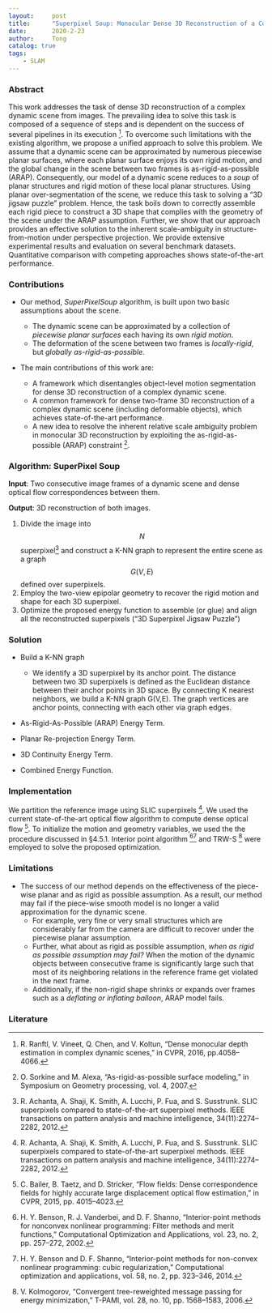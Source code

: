 ```yaml
---
layout:     post
title:      "Superpixel Soup: Monocular Dense 3D Reconstruction of a Complex Dynamic Scene [2019]"
date:       2020-2-23
author:     Tong
catalog: true
tags:
    - SLAM
---
```


### Abstract

This work addresses the task of dense 3D reconstruction of a complex dynamic scene from images. The prevailing idea to solve this task is composed of a sequence of steps and is dependent on the success of several pipelines in its execution [^Ranftl2016]. To overcome such limitations with the existing algorithm, we propose a unified approach to solve this problem. We assume that a dynamic scene can be approximated by numerous piecewise planar surfaces, where each planar surface enjoys its own rigid motion, and the global change in the scene between two frames is as-rigid-as-possible (ARAP). Consequently, our model of a dynamic scene reduces to a _soup_ of planar structures and rigid motion of these local planar structures. Using planar over-segmentation of the scene, we reduce this task to solving a “3D jigsaw puzzle” problem. Hence, the task boils down to correctly assemble each rigid piece to construct a 3D shape that complies with the geometry of the scene under the ARAP assumption. Further, we show that our approach provides an effective solution to the inherent scale-ambiguity in structure-from-motion under perspective projection. We provide extensive experimental results and evaluation on several benchmark datasets. Quantitative comparison with competing approaches shows state-of-the-art performance.


### Contributions

- Our method, _SuperPixelSoup_ algorithm, is built upon two basic assumptions about the scene.
    - The dynamic scene can be approximated by a collection of _piecewise planar surfaces_ each having its own _rigid motion_.
    - The deformation of the scene between two frames is _locally-rigid_, but _globally as-rigid-as-possible_.

- The main contributions of this work are:
    - A framework which disentangles object-level motion segmentation for dense 3D reconstruction of a complex dynamic scene.
    - A common framework for dense two-frame 3D reconstruction of a complex dynamic scene (including deformable objects), which achieves state-of-the-art performance.
    - A new idea to resolve the inherent relative scale ambiguity problem in monocular 3D reconstruction by exploiting the as-rigid-as-possible (ARAP) constraint [^Sorkine2007].

### Algorithm: SuperPixel Soup

__Input__: Two consecutive image frames of a dynamic scene and dense optical flow correspondences between them.

__Output__: 3D reconstruction of both images.

1. Divide the image into $$N$$ superpixel[^Achanta2012] and construct a K-NN graph to represent the entire scene as a graph $$G(V, E)$$ defined over superpixels.
2. Employ the two-view epipolar geometry to recover the rigid motion and shape for each 3D superpixel.
3. Optimize the proposed energy function to assemble (or glue) and align all the  reconstructed superpixels (“3D Superpixel Jigsaw Puzzle”)

### Solution

- Build a K-NN graph
    - We identify a 3D superpixel by its anchor point. The distance between two 3D superpixels is defined as the Euclidean distance between their anchor points in 3D space. By connecting K nearest neighbors, we build a K-NN graph G(V,E). The graph vertices are anchor points, connecting with each other via graph edges.

- As-Rigid-As-Possible (ARAP) Energy Term.

- Planar Re-projection Energy Term.

- 3D Continuity Energy Term.

- Combined Energy Function.

### Implementation

We partition the reference image using SLIC superpixels [^Achanta2012]. We used the current  state-of-the-art optical flow algorithm to compute dense optical flow [^Bailer2015]. To initialize the motion and geometry variables, we used the the procedure discussed in §4.5.1. Interior point algorithm [^Benson2002][^Benson2014] and TRW-S [^Kolmogorov2006] were employed to solve the proposed optimization.

### Limitations

- The success of our method depends on the effectiveness of the piece-wise planar and as rigid as possible assumption. As a result, our method may fail if the piece-wise smooth model is no longer a valid approximation for the dynamic scene.
    - For example, very fine or very small structures which are considerably far from the camera are difficult to recover under the piecewise planar assumption.
    - Further, what about as rigid as possible assumption, _when as rigid as possible assumption may fail?_ When the motion of the dynamic objects between consecutive frame is significantly large such that most of its neighboring relations in the reference frame get violated in the next frame.
    - Additionally, if the non-rigid shape shrinks or expands over frames such as a _deflating or inflating balloon_, ARAP model fails.

### Literature

[^Ranftl2016]: R. Ranftl, V. Vineet, Q. Chen, and V. Koltun, “Dense monocular depth estimation in complex dynamic scenes,” in CVPR, 2016, pp.4058–4066.

[^Achanta2012]: R. Achanta, A. Shaji, K. Smith, A. Lucchi, P. Fua, and S. Susstrunk. SLIC superpixels compared to state-of-the-art superpixel methods. IEEE transactions on pattern analysis and machine intelligence, 34(11):2274–2282, 2012.

[^Sorkine2007]: O. Sorkine and M. Alexa, “As-rigid-as-possible surface modeling,” in Symposium on Geometry processing, vol. 4, 2007.

[^Bailer2015]: C. Bailer, B. Taetz, and D. Stricker, “Flow fields: Dense correspondence fields for highly accurate large displacement optical flow estimation,” in CVPR, 2015, pp. 4015–4023.

[^Benson2002]: H. Y. Benson, R. J. Vanderbei, and D. F. Shanno, “Interior-point methods for nonconvex nonlinear programming: Filter methods and merit functions,” Computational Optimization and Applications, vol. 23, no. 2, pp. 257–272, 2002.

[^Benson2014]: H. Y. Benson and D. F. Shanno, “Interior-point methods for non-convex nonlinear programming: cubic regularization,” Computational optimization and applications, vol. 58, no. 2, pp. 323–346, 2014.

[^Kolmogorov2006]: V. Kolmogorov, “Convergent tree-reweighted message passing for energy minimization,” T-PAMI, vol. 28, no. 10, pp. 1568–1583, 2006.
